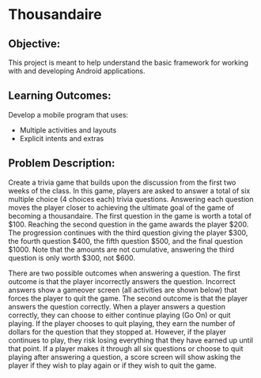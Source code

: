 # Thousandaire

## Objective:

This project is meant to help understand the basic framework for working with and developing Android applications. 

## Learning Outcomes:

Develop a mobile program that uses:

- Multiple activities and layouts
- Explicit intents and extras

## Problem Description:
Create a trivia game that builds upon the discussion from the first two weeks of the class. In this game, players are asked to answer a total of six multiple choice (4 choices each) trivia questions. Answering each question moves the player closer to achieving the ultimate goal of the game of becoming a thousandaire. The first question in the game is worth a total of $100. Reaching the second question in the game awards the player $200. The progression continues with the third question giving the player $300, the fourth question $400, the fifth question $500, and the final question $1000. Note that the amounts are not cumulative, answering the third question is only worth $300, not $600. 

There are two possible outcomes when answering a question. The first outcome is that the player incorrectly answers the question. Incorrect answers show a gameover screen (all activities are shown below) that forces the player to quit the game. The second outcome is that the player answers the question correctly. When a player answers a question correctly, they can choose to either continue playing (Go On) or quit playing. If the player chooses to quit playing, they earn the number of dollars for the question that they stopped at. However, if the player continues to play, they risk losing everything that they have earned up until that point. If a player makes it through all six questions or choose to quit playing after answering a question, a score screen will show asking the player if they wish to play again or if they wish to quit the game. 

